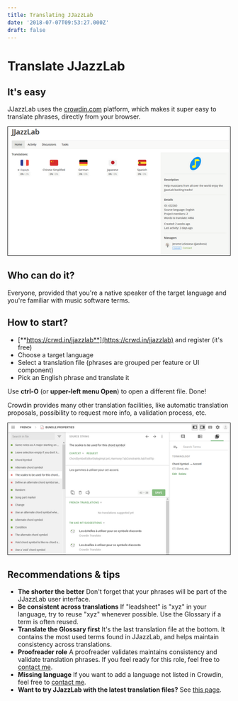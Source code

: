 ```yaml
---
title: Translating JJazzLab
date: '2018-07-07T09:53:27.000Z'
draft: false
---
```


# Translate JJazzLab

## It's easy

JJazzLab uses the [crowdin.com](crowdin.com) platform, which makes it super easy to translate phrases, directly from your browser.

![](../../.gitbook/assets/crowdinlanguages.png)

## Who can do it?

Everyone, provided that you're a native speaker of the target language and you're familiar with music software terms.

## How to start?

* [**https://crwd.in/jjazzlab**](https://crwd.in/jjazzlab)  and register \(it's free\)
* Choose a target language
* Select a translation file \(phrases are grouped per feature or UI component\)
* Pick an English phrase and translate it

Use **ctrl-O** \(or **upper-left menu Open**\) to open a different file. Done!

Crowdin provides many other translation facilities, like automatic translation proposals, possibility to request more info, a validation process, etc.

![](../../.gitbook/assets/crowdineditor.png)



## Recommendations & tips

* **The shorter the better** Don't forget that your phrases will be part of the JJazzLab user interface.  
* **Be consistent across translations** If "leadsheet" is "xyz" in your language, try to reuse "xyz" whenever possible. Use the Glossary if a term is often reused.
* **Translate the Glossary first** It's the last translation file at the bottom. It contains the most used terms found in JJazzLab, and helps maintain consistency across translations.
* **Proofreader role** A proofreader validates maintains consistency and validate translation phrases. If you feel ready for this role, feel free to [contact me](https://www.jjazzlab.com/en/contact/).
* **Missing language** If you want to add a language not listed in Crowdin, feel free to [contact me](https://www.jjazzlab.com/en/contact/).
* **Want to try JJazzLab with the latest translation files?** See [this page](testing-translations.md).


